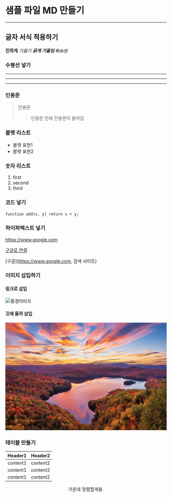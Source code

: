 # 샘플 파일 MD 만들기

---

## 글자 서식 적용하기
**진하게**
*기울기*
***굵게 기울임***
~~취소선~~


### 수평선 넣기

***
---
___

### 인용문
> 인용문
>> 인용문 안에 인용문이 들어감


### 블렛 리스트
- 블렛 표현1
- 블렛 표현2

### 숫자 리스트
1. first
2. second
3. third


### 코드 넣기
`function add(x, y) return x + y;`

### 하이퍼텍스트 넣기
https://www.google.com

[구글로 연결](https://www.google.com)

[구글](https://www.google.com, 검색 사이트)

### 이미지 삽입하기
#### 링크로 삽입
![풍경이미지](https://img.freepik.com/premium-photo/scenic-view-lake-against-blue-sky_1048944-17064539.jpg?w=740)

#### 깃에 올려 삽입
![landscape](./img/landscape.jpg)


### 테이블 만들기
|Header1|Header2|
|:--:|:--:|
|content1|content2|
|content1|content2|
|content1|content2|




<p style="text-align: center">가운데 정렬할게용.</p>


